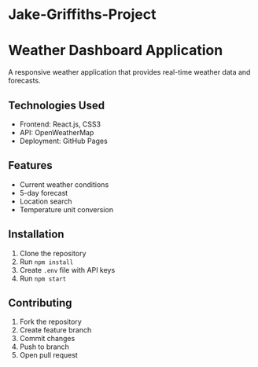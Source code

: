 # Jake-Griffiths-Project
# Weather Dashboard Application

A responsive weather application that provides real-time weather data and forecasts.

## Technologies Used
- Frontend: React.js, CSS3
- API: OpenWeatherMap
- Deployment: GitHub Pages

## Features
- Current weather conditions
- 5-day forecast
- Location search
- Temperature unit conversion

## Installation
1. Clone the repository
2. Run `npm install`
3. Create `.env` file with API keys
4. Run `npm start`

## Contributing
1. Fork the repository
2. Create feature branch
3. Commit changes
4. Push to branch
5. Open pull request
